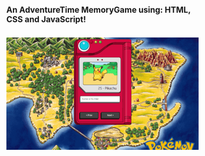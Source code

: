An AdventureTime MemoryGame using: HTML, CSS and JavaScript!
------------------------------------------------------
<br>

<img src="https://github.com/ViniStrife/MatchGame_AdventureTime/blob/main/animation.gif">
